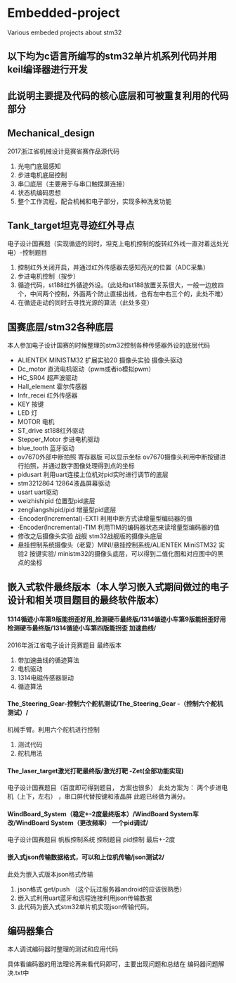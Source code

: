 # Embedded-project
Various embeded projects about stm32
## 以下均为c语言所编写的stm32单片机系列代码并用keil编译器进行开发
## 此说明主要提及代码的核心底层和可被重复利用的代码部分

## Mechanical_design
2017浙江省机械设计竞赛省赛作品源代码
1. 光电门底层感知
2. 步进电机底层控制
3. 串口底层（主要用于与串口触摸屏连接）
4. 状态机编码思想
5. 整个工作流程，配合机械和电子部分，实现多种洗发功能

## Tank_target坦克寻迹红外寻点
电子设计国赛题（实现循迹的同时，坦克上电机控制的旋转红外线一直对着远处光电）-控制题目
1. 控制红外关闭开启，并通过红外传感器去感知亮光的位置（ADC采集）
2. 步进电机控制（按步）
3. 循迹代码，st188红外循迹外设。（此处和st188放置关系很大，一般一边放四个，中间两个控制，外面两个防止直接出线，也有左中右三个的，此处不难）
4. 在循迹走动的同时去寻找光源的算法（此处多变）

## 国赛底层/stm32各种底层
本人参加电子设计国赛的时候整理的stm32控制各种传感器外设的底层代码
- ALIENTEK MINISTM32 扩展实验20 摄像头实验  摄像头驱动
- Dc_motor 直流电机驱动（pwm或者io模拟pwm）
- HC_SR04  超声波驱动
- Hall_element 霍尔传感器
- Infr_recei 红外传感器
- KEY 按键
- LED 灯
- MOTOR 电机
- ST_drive st188红外驱动
- Stepper_Motor 步进电机驱动
- blue_tooth 蓝牙驱动
- ov7670外部中断拍照 寄存器版 可以显示坐标 ov7670摄像头利用中断按键进行拍照，并通过数字图像处理得到点的坐标
- pidusart 利用uart连接上位机对pid实时进行调节的底层
- stm3212864 12864液晶屏幕驱动
- usart uart驱动
- weizhishipid 位置型pid底层
- zengliangshipid/pid 增量型pid底层
- ·Encoder(Incremental)-EXTI 利用中断方式读增量型编码器的值
- ·Encoder(Incremental)-TIM 利用TIM的编码器状态来读增量型编码器的值
- 修改之后摄像头实验 战舰 stm32战舰版的摄像头底层
- 悬挂控制系统摄像头（老夏）MINI/悬挂控制系统/ALIENTEK MiniSTM32 实验2 按键实验/ ministm32的摄像头底层，可以得到二值化图和对应图中的黑点的坐标

## 嵌入式软件最终版本（本人学习嵌入式期间做过的电子设计和相关项目题目的最终软件版本）
#### 1314循迹小车第9版能拐歪好用_检测硬币最终版/1314循迹小车第9版能拐歪好用 检测硬币最终版/1314循迹小车第四版能拐歪 加速曲线/
2016年浙江省电子设计竞赛题目 最终版本
1. 带加速曲线的循迹算法
2. 电机驱动
3. 1314电磁传感器驱动
4. 循迹算法

#### The_Steering_Gear-控制六个舵机测试/The_Steering_Gear -（控制六个舵机测试）/
机械手臂。利用六个舵机进行控制
1. 测试代码
2. 舵机用法

#### The_laser_target激光打靶最终版/激光打靶 -Zet(全部功能实现)
电子设计国赛题目（百度即可得到题目， 方案也很多）
此处方案为： 两个步进电机（上下，左右） ，串口屏代替按键和液晶屏
此题已经做为满分。

#### WindBoard_System（稳定+-2度最终版本）/WindBoard System车改/WindBoard System（更改频率） 一个pid调试/
电子设计国赛题目 帆板控制系统  控制题目 pid控制
最后+-2度

#### 嵌入式json传输数据格式，可以和上位机传输/json测试2/
此处为嵌入式版本json格式传输
1. json格式 get/push （这个玩过服务器android的应该很熟悉）
2. 嵌入式利用uart蓝牙和远程连接利用json传输数据
3. 此代码为嵌入式stm32单片机实现json传输代码。

## 编码器集合
本人调试编码器时整理的测试和应用代码

具体看编码器的用法理论再来看代码即可，主要出现问题和总结在 编码器问题解决.txt中
